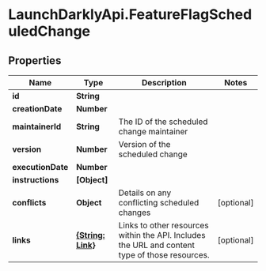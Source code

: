# LaunchDarklyApi.FeatureFlagScheduledChange

## Properties

Name | Type | Description | Notes
------------ | ------------- | ------------- | -------------
**id** | **String** |  | 
**creationDate** | **Number** |  | 
**maintainerId** | **String** | The ID of the scheduled change maintainer | 
**version** | **Number** | Version of the scheduled change | 
**executionDate** | **Number** |  | 
**instructions** | **[Object]** |  | 
**conflicts** | **Object** | Details on any conflicting scheduled changes | [optional] 
**links** | [**{String: Link}**](Link.md) | Links to other resources within the API. Includes the URL and content type of those resources. | [optional] 


